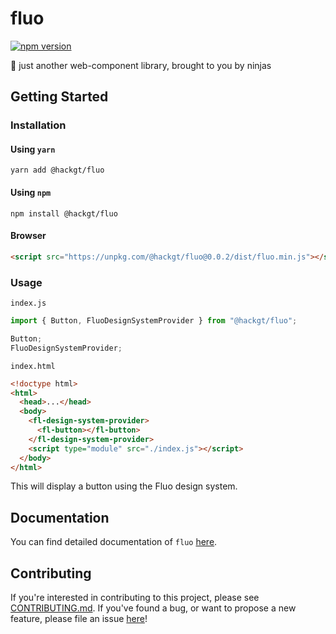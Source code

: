 # fluo
[![npm version](https://badge.fury.io/js/%40hackgt%2Ffluo.svg)](https://badge.fury.io/js/%40hackgt%2Ffluo)

🎐 just another web-component library, brought to you by ninjas

## Getting Started

### Installation

#### Using `yarn`

```
yarn add @hackgt/fluo
```

#### Using `npm`

```
npm install @hackgt/fluo
```

#### Browser

```html
<script src="https://unpkg.com/@hackgt/fluo@0.0.2/dist/fluo.min.js"></script>
```

### Usage

`index.js`
```js
import { Button, FluoDesignSystemProvider } from "@hackgt/fluo";

Button;
FluoDesignSystemProvider;
```

`index.html`
```html
<!doctype html>
<html>
  <head>...</head>
  <body>
    <fl-design-system-provider>
      <fl-button></fl-button>
    </fl-design-system-provider>
    <script type="module" src="./index.js"></script>
  </body>
</html>
```
This will display a button using the Fluo design system.

## Documentation

You can find detailed documentation of `fluo` [here](https://fluo.dev.hack.gt).

## Contributing

If you're interested in contributing to this project, please see [CONTRIBUTING.md](CONTRIBUTING.md).
If you've found a bug, or want to propose a new feature, please file an issue [here](https://github.com/HackGT/fluo/issues)!

